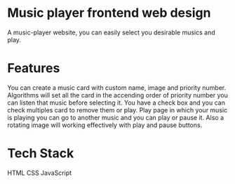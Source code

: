 # Music player frontend web design
A music-player website, you can easily select you desirable musics and play.

# Features 
You can create a music card with custom name, image and priority number.
Algorithms will set all the card in the accending order of priority number you can listen that music before selecting it.
You have a check box and you can check multiples card to remove them or play.
Play page in which your music is playing you can go to another music and you can play or pause it.
Also a rotating image will working effectively with play and pause buttons.

# Tech Stack
HTML
CSS
JavaScript
